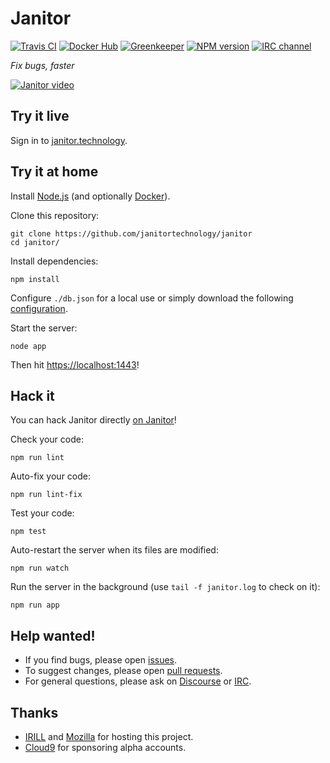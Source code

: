 # Janitor

[![Travis CI](https://img.shields.io/travis/JanitorTechnology/janitor.svg)](https://travis-ci.org/JanitorTechnology/janitor)
[![Docker Hub](https://img.shields.io/docker/build/janitortechnology/janitor.svg)](https://hub.docker.com/r/janitortechnology/janitor/)
[![Greenkeeper](https://img.shields.io/badge/greenkeeper-enabled-brightgreen.svg)](https://greenkeeper.io/)
[![NPM version](https://img.shields.io/npm/v/janitor.technology.svg)](https://www.npmjs.com/package/janitor.technology)
[![IRC channel](https://img.shields.io/badge/%23janitor-on%20freenode-brightgreen.svg)](https://kiwiirc.com/client/irc.freenode.net/?#janitor "irc.freenode.net#janitor")

*Fix bugs, faster*

[![Janitor video](https://j.gifs.com/m89qbk.gif)](http://www.youtube.com/watch?v=5sNDMIh-iVw "Coding Firefox directly in the Web (using Cloud9 and Janitor)")

## Try it live

Sign in to [janitor.technology](https://janitor.technology).

## Try it at home

Install [Node.js](https://nodejs.org) (and optionally [Docker](https://www.docker.com)).

Clone this repository:

    git clone https://github.com/janitortechnology/janitor
    cd janitor/

Install dependencies:

    npm install

Configure `./db.json` for a local use or simply download the following [configuration](https://raw.githubusercontent.com/JanitorTechnology/dockerfiles/master/janitor/db.json).

Start the server:

    node app

Then hit [https://localhost:1443](https://localhost:1443/)!

## Hack it

You can hack Janitor directly [on Janitor](https://janitor.technology/projects/)!

Check your code:

    npm run lint

Auto-fix your code:

    npm run lint-fix

Test your code:

    npm test

Auto-restart the server when its files are modified:

    npm run watch

Run the server in the background (use `tail -f janitor.log` to check on it):

    npm run app

## Help wanted!

- If you find bugs, please open [issues](https://github.com/janitortechnology/janitor/issues).
- To suggest changes, please open [pull requests](https://help.github.com/articles/using-pull-requests/).
- For general questions, please ask on [Discourse](https://discourse.janitor.technology/) or [IRC](https://kiwiirc.com/client/irc.freenode.net/?#janitor "irc.freenode.net#janitor").

## Thanks

- [IRILL](http://www.irill.org/) and [Mozilla](https://www.mozilla.org/) for hosting this project.
- [Cloud9](https://c9.io/) for sponsoring alpha accounts.
